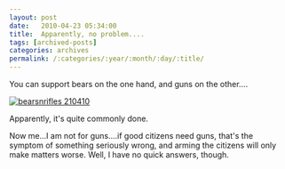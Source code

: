 ```yaml
---
layout: post
date:	2010-04-23 05:34:00
title:  Apparently, no problem....
tags: [archived-posts]
categories: archives
permalink: /:categories/:year/:month/:day/:title/
---
```

You can support bears on the one hand, and guns on the other....

<a href="http://s967.photobucket.com/albums/ae160/pedoral/?action=view&current=IMG_3855.jpg" target="_blank"><img src="http://i967.photobucket.com/albums/ae160/pedoral/IMG_3855.jpg" border="0" alt="bearsnrifles 210410"></a>

Apparently, it's quite commonly done.

Now me...I am not for guns....if good citizens need guns, that's the symptom of something seriously wrong, and arming the citizens will only make matters worse. Well, I have no quick answers, though.
